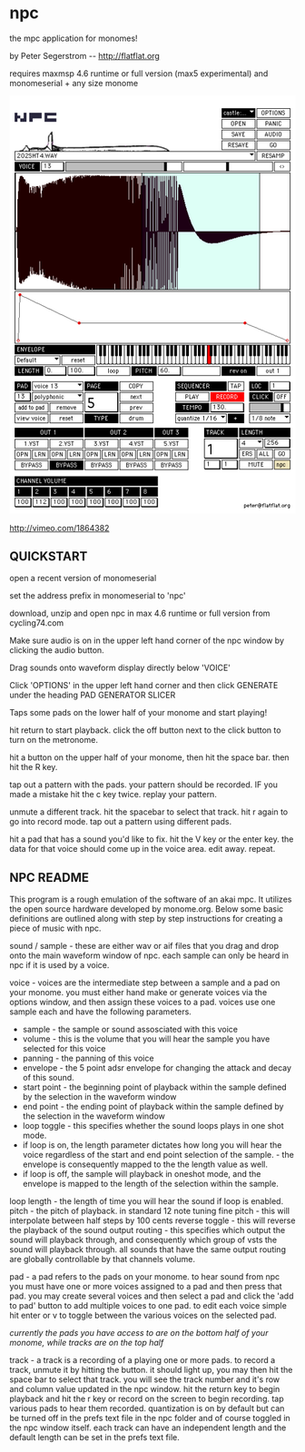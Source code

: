 # npc

the mpc application for monomes!

by Peter Segerstrom -- http://flatflat.org

requires maxmsp 4.6 runtime or full version (max5 experimental) and monomeserial + any size monome

![](npc_screen2.gif)

http://vimeo.com/1864382

## QUICKSTART

open a recent version of monomeserial

set the address prefix in monomeserial to 'npc'

download, unzip and open npc in max 4.6 runtime or full version from cycling74.com

Make sure audio is on in the upper left hand corner of the npc window by clicking the audio button.

Drag sounds onto waveform display directly below 'VOICE'

Click 'OPTIONS' in the upper left hand corner and then click GENERATE under the heading PAD GENERATOR SLICER

Taps some pads on the lower half of your monome and start playing!

hit return to start playback. click the off button next to the click button to turn on the metronome.

hit a button on the upper half of your monome, then hit the space bar. then hit the R key.

tap out a pattern with the pads. your pattern should be recorded. IF you made a mistake hit the c key twice. replay your pattern.

unmute a different track. hit the spacebar to select that track. hit r again to go into record mode. tap out a pattern using different pads.

hit a pad that has a sound you'd like to fix. hit the V key or the enter key. the data for that voice should come up in the voice area. edit away. repeat.


## NPC README

This program is a rough emulation of the software of an akai mpc. It utilizes the open source hardware developed by monome.org. Below some basic definitions are outlined along with step by step instructions for creating a piece of music with npc.

sound / sample - these are either wav or aif files that you drag and drop onto the main waveform window of npc. 
each sample can only be heard in npc if it is used by a voice.

voice - voices are the intermediate step between a sample and a pad on your monome. you must either hand make or generate voices via the options window, and then assign these voices to a pad. voices use one sample each and have the following parameters.

- sample - the sample or sound assosciated with this voice
- volume - this is the volume that you will hear the sample you have selected for this voice
- panning - the panning of this voice
- envelope - the 5 point adsr envelope for changing the attack and decay of this sound.
- start point - the beginning point of playback within the sample defined by the selection in the waveform window 
- end point - the ending point of playback within the sample defined by the selection in the waveform window 
- loop toggle - this specifies whether the sound loops plays in one shot mode. 
- if loop is on, the length parameter dictates how long you will hear the voice regardless of the start and end point selection of the sample. - the envelope is consequently mapped to the the length value as well.
- if loop is off, the sample will playback in oneshot mode, and the envelope is mapped to the length of the selection within the sample.

loop length - the length of time you will hear the sound if loop is enabled.
pitch - the pitch of playback. in standard 12 note tuning
fine pitch - this will interpolate between half steps by 100 cents
reverse toggle - this will reverse the playback of the sound
output routing - this specifies which output the sound will playback through, and consequently which group of vsts the sound will playback through. all sounds that have the same output routing are globally controllable by that channels volume.

pad - a pad refers to the pads on your monome. to hear sound from npc you must have one or more voices assigned to a pad and then press that pad. you may create several voices and then select a pad and click the 'add to pad' button to add multiple voices to one pad. to edit each voice simple hit enter or v to toggle between the various voices on the selected pad.

*currently the pads you have access to are on the bottom half of your monome, while tracks are on the top half*

track - a track is a recording of a playing one or more pads. to record a track, unmute it by hitting the button. it should light up, you may then hit the space bar to select that track. you will see the track number and it's row and column value updated in the npc window. hit the return key to begin playback and hit the r key or record on the screen to begin recording. tap various pads to hear them recorded. quantization is on by default but can be turned off in the prefs text file in the npc folder and of course toggled in the npc window itself. each track can have an independent length and the default length can be set in the prefs text file.